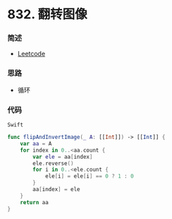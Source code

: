 # 832. 翻转图像

### 简述

- [Leetcode](https://leetcode-cn.com/problems/flipping-an-image/)

### 思路

- 循环

### 代码

`Swift`

```swift
func flipAndInvertImage(_ A: [[Int]]) -> [[Int]] {
    var aa = A
    for index in 0..<aa.count {
        var ele = aa[index]
        ele.reverse()
        for i in 0..<ele.count {
            ele[i] = ele[i] == 0 ? 1 : 0
        }
        aa[index] = ele
    }
    return aa
}

```